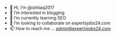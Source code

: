 - 👋 Hi, I’m @ishtiaq2017
- 👀 I’m interested in blogging
- 🌱 I’m currently learning SEO
- 💞️ I’m looking to collaborate on expertsjobs24.com
- 📫 How to reach me ...
admin@expertsjobs24.com
<!---
ishtiaq2017/ishtiaq2017 is a ✨ special ✨ repository because its `README.md` (this file) appears on your GitHub profile.
You can click the Preview link to take a look at your changes.
--->
